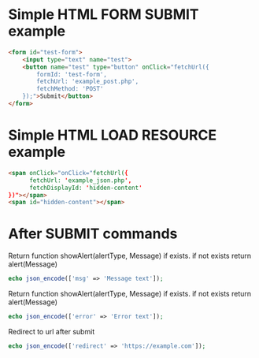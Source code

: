 # Simple HTML FORM SUBMIT example
```HTML
<form id="test-form">
	<input type="text" name="test">
	<button name="test" type="button" onClick="fetchUrl({
		formId: 'test-form',
		fetchUrl: 'example_post.php',
		fetchMethod: 'POST'
	});">Submit</button>
</form>
```
# Simple HTML LOAD RESOURCE example
```HTML
<span onClick="onClick="fetchUrl({
	  fetchUrl: 'example_json.php',
	  fetchDisplayId: 'hidden-content'
})"></span>
<span id="hidden-content"></span>
```
# After SUBMIT commands

Return function showAlert(alertType, Message) if exists. if not exists return alert(Message)
```php
echo json_encode(['msg' => 'Message text']);
```
Return function showAlert(alertType, Message) if exists. if not exists return alert(Message)
```php
echo json_encode(['error' => 'Error text']);
```
Redirect to url after submit
```php
echo json_encode(['redirect' => 'https://example.com']);
```

